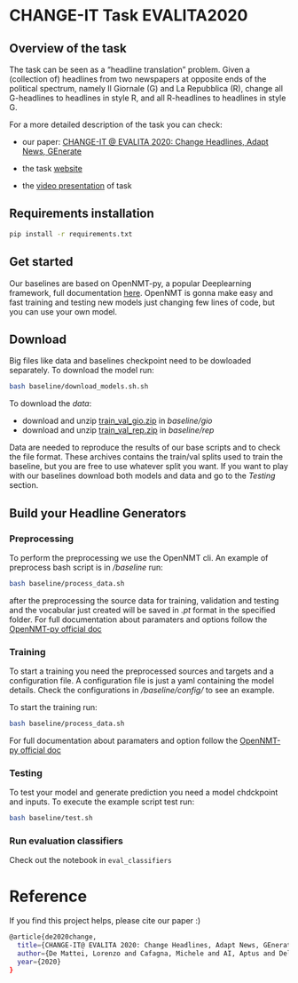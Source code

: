 # CHANGE-IT Task EVALITA2020

## Overview of the task

The task can be seen as a “headline translation” problem. Given a (collection of) headlines from two newspapers at opposite ends of the political spectrum, namely Il Giornale (G) and La Repubblica (R), change all G-headlines to headlines in style R, and all R-headlines to headlines in style G.

For a more detailed description of the task you can check:

- our paper: [CHANGE-IT @ EVALITA 2020: Change Headlines, Adapt News, GEnerate](http://ceur-ws.org/Vol-2765/paper169.pdf)

- the task [website](https://sites.google.com/view/change-it/home)

- the [video presentation](https://vimeo.com/484098874) of task

## Requirements installation

```bash
pip install -r requirements.txt
```

## Get started

Our baselines are based on OpenNMT-py, a popular Deeplearning framework, full documentation [here](https://opennmt.net/OpenNMT-py).
OpenNMT is gonna make easy and fast training and testing new models just changing few lines of code, but you can use your own model.

## Download

Big files like data and baselines checkpoint need to be dowloaded separately.
To download the model run:
```bash
bash baseline/download_models.sh.sh
```
To download the *data*:
- download and unzip [train_val_gio.zip](https://drive.google.com/file/d/1i4EpOmZKgOfsIaoQUC4L6BoZncTHp2vd/view?usp=sharing) in *baseline/gio*
- download and unzip [train_val_rep.zip](https://drive.google.com/file/d/1puuzsrWrfptDlxHARyMXOl8FWyvAk4p2/view?usp=sharing) in *baseline/rep*

Data are needed to reproduce the results of our base scripts and to check the file format. These archives contains the train/val splits used to train the baseline, but you are free to use whatever split you want.
If you want to play with our baselines download both models and data and go to the *Testing* section.

## Build your Headline Generators

### Preprocessing

To perform the preprocessing we use the OpenNMT cli. An example of preprocess bash script is in */baseline*
run:
```bash
bash baseline/process_data.sh
```
after the preprocessing the source data for training, validation and testing and the vocabular just created will be saved in *.pt* format in the specified folder.
For full documentation about paramaters and options follow the [OpenNMT-py official doc](https://opennmt.net/OpenNMT-py/options/preprocess.html)

### Training

To start a training you need the preprocessed sources and targets and a configuration file. A configuration file is just a yaml containing the model details. Check the configurations in */baseline/config/* to see an example.

To start the training run:
```bash
bash baseline/process_data.sh
```
For full documentation about paramaters and option follow the [OpenNMT-py official doc](https://opennmt.net/OpenNMT-py/options/train.html)

### Testing
To test your model and generate prediction you need a model chdckpoint and inputs. To execute the example script test run:
```bash
bash baseline/test.sh
```

### Run evaluation classifiers

Check out the notebook in `eval_classifiers`

# Reference

If you find this project helps, please cite our paper :)

```bash
@article{de2020change,
  title={CHANGE-IT@ EVALITA 2020: Change Headlines, Adapt News, GEnerate},
  author={De Mattei, Lorenzo and Cafagna, Michele and AI, Aptus and Dell’Orletta, Felice and Nissim, Malvina and Gatt, Albert},
  year={2020}
}
```

